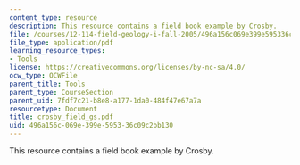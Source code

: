 ```yaml
---
content_type: resource
description: This resource contains a field book example by Crosby.
file: /courses/12-114-field-geology-i-fall-2005/496a156c069e399e595336c09c2bb130_crosby_field_gs.pdf
file_type: application/pdf
learning_resource_types:
- Tools
license: https://creativecommons.org/licenses/by-nc-sa/4.0/
ocw_type: OCWFile
parent_title: Tools
parent_type: CourseSection
parent_uid: 7fdf7c21-b8e8-a177-1da0-484f47e67a7a
resourcetype: Document
title: crosby_field_gs.pdf
uid: 496a156c-069e-399e-5953-36c09c2bb130
---
```

This resource contains a field book example by Crosby.